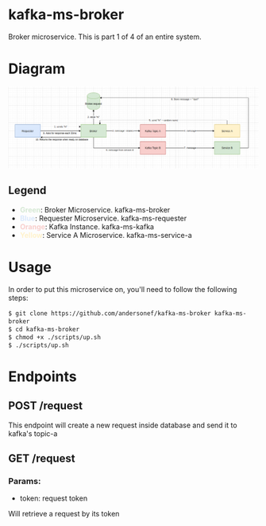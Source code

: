 # kafka-ms-broker
Broker microservice.
This is part 1 of 4 of an entire system.

# Diagram

<img src="https://raw.githubusercontent.com/andersonef/kafka-ms-broker/master/ms-diagram.png">

## Legend
<ul>
    <li><strong style="color: #D5E8D4">Green</strong>: Broker Microservice. kafka-ms-broker</li>
    <li><strong style="color: #DAE8FC">Blue</strong>: Requester Microservice. kafka-ms-requester</li>
    <li><strong style="color: #F8CECC">Orange</strong>: Kafka Instance. kafka-ms-kafka</li>
    <li><strong style="color: #FFF2CC">Yellow</strong>: Service A Microservice. kafka-ms-service-a</li>
</ul>

# Usage

In order to put this microservice on, you'll need to follow the following steps:

```shell
$ git clone https://github.com/andersonef/kafka-ms-broker kafka-ms-broker
$ cd kafka-ms-broker
$ chmod +x ./scripts/up.sh
$ ./scripts/up.sh
```

# Endpoints

## POST /request

This endpoint will create a new request inside database and send it to kafka's topic-a

## GET /request
### Params:
 - token: request token

 Will retrieve a request by its token
